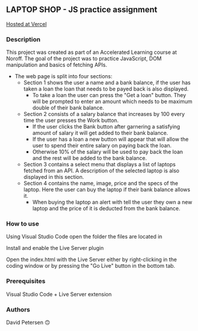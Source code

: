 ## **LAPTOP SHOP** - JS practice assignment
[Hosted at Vercel](experis-academy.vercel.app)

### Description 
This project was created as part of an Accelerated Learning course at Noroff. 
The goal of the project was to practice JavaScript, DOM manipulation and basics of fetching APIs. 

- The web page is split into four sections:
  * Section 1 shows the user a name and a bank balance, if the user has taken a loan the loan that needs to be payed back is also displayed.
    + To take a loan the user can press the "Get a loan" button. They will be prompted to enter an amount which needs to be maximum double of their bank balance.
  * Section 2 consists of a salary balance that increases by 100 every time the user presses the Work button. 
    + If the user clicks the Bank button after garnering a satisfying amount of salary it will get added to their bank balance.
    + If the user has a loan a new button will appear that will allow the user to spend their entire salary on paying back the loan. 
    + Otherwise 10% of the salary will be used to pay back the loan and the rest will be added to the bank balance.
  * Section 3 contains a select menu that displays a list of laptops fetched from an API. A description of the selected laptop is also displayed in this section.
  * Section 4 contains the name, image, price and the specs of the laptop. Here the user can buy the laptop if their bank balance allows it.
    + When buying the laptop an alert with tell the user they own a new laptop and the price of it is deducted from the bank balance.

### How to use
Using Visual Studio Code open the folder the files are located in

Install and enable the Live Server plugin

Open the index.html with the Live Server either by right-clicking in the coding window or by pressing the "Go Live" button in the bottom tab.

### Prerequisites

Visual Studio Code + Live Server extension

### Authors

David Petersen :upside_down_face:

